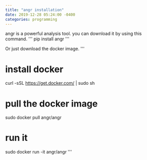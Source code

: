 ```yaml
---
title: "angr installation"
date: 2019-12-28 05:24:00 -0400
categories: programming
---
```

angr is a powerful analysis tool.
you can download it by using this command.
'''
pip install angr
'''

Or just download the docker image.
'''
# install docker
curl -sSL https://get.docker.com/ | sudo sh

# pull the docker image
sudo docker pull angr/angr

# run it
sudo docker run -it angr/angr
'''
